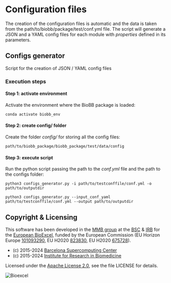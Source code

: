 # Configuration files

The creation of the configuration files is automatic and the data is taken from the path/to/biobb/package/test/conf.yml file. The script will generate a JSON and a YAML config files for each module with *properties* defined in its parameters.

## Configs generator

Script for the creation of JSON / YAML config files

### Execution steps

#### Step 1: activate environment

Activate the environment where the BioBB package is loaded:

```Shell
conda activate biobb_env
```
#### Step 2: create config/ folder

Create the folder *config/* for storing all the config files:

```Shell
path/to/biobb_package/biobb_package/test/data/config
```

#### Step 3: execute script

Run the python script passing the path to the *conf.yml* file and the path to the configs folder:

```Shell
python3 configs_generator.py -i path/to/testconffile/conf.yml -o path/to/outputdir
```

```Shell
python3 configs_generator.py --input_conf_yaml path/to/testconffile/conf.yml --output path/to/outputdir
```

## Copyright & Licensing
This software has been developed in the [MMB group](http://mmb.irbbarcelona.org) at the [BSC](http://www.bsc.es/) & [IRB](https://www.irbbarcelona.org/) for the [European BioExcel](http://bioexcel.eu/), funded by the European Commission (EU Horizon Europe [101093290](https://cordis.europa.eu/project/id/101093290), EU H2020 [823830](http://cordis.europa.eu/projects/823830), EU H2020 [675728](http://cordis.europa.eu/projects/675728)).

* (c) 2015-2024 [Barcelona Supercomputing Center](https://www.bsc.es/)
* (c) 2015-2024 [Institute for Research in Biomedicine](https://www.irbbarcelona.org/)

Licensed under the
[Apache License 2.0](https://www.apache.org/licenses/LICENSE-2.0), see the file LICENSE for details.

![](https://bioexcel.eu/wp-content/uploads/2019/04/Bioexcell_logo_1080px_transp.png "Bioexcel")

